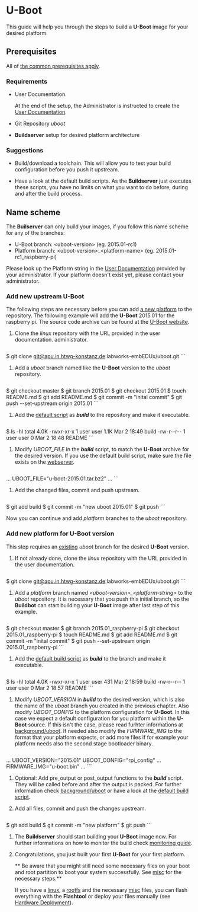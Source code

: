 # U-Boot
This guide will help you through the steps to build a **U-Boot** image for
your desired platform.

## Prerequisites
All of [the common prerequisites apply](usage.md#Prerequisites).

### Requirements
* User Documentation.

    At the end of the setup, the Administrator is instructed to create the [User
    Documentation](../setup/user-documentation.md).

* Git Repository *uboot*
* **Buildserver** setup for desired platform architecture

### Suggestions
* Build/download a toolchain. This will allow you to test your build
  configuration before you push it upstream.

* Have a look at the default build scripts. As the **Buildserver** just executes
  these scripts, you have no limits on what you want to do before, during and
  after the build process.

## Name scheme
The **Builserver** can only build your images, if you follow this name scheme
for any of the branches:

* U-Boot branch: <uboot-version\> (eg. 2015.01-rc1)
* Platform branch: <uboot-version\>\_<platform-name\> (eg. 2015.01-rc1_raspberry-pi)

Please look up the Platform string in the [User
Documentation](../setup/user-documentation.md) provided by your administrator. If
your platform doesn't exist yet, please contact your administrator.

### Add new upstream U-Boot
The following steps are necessary before you can add [a new
platform](#add-new-platform-for-u-boot-version) to the repository. The following
example will add the **U-Boot** 2015.01 for the raspberry pi. The source code
archive can be found at the [U-Boot website](http://ftp.denx.de/pub/u-boot/).

1. Clone the *linux* repository with the URL provided in the user documentation.
   administrator.

    ```
$ git clone git@apu.in.htwg-konstanz.de:labworks-embEDUx/uboot.git
    ```

1. Add a *uboot* branch named like the **U-Boot** version to the *uboot*
   repository.
  
    ```
$ git checkout master
$ git branch 2015.01
$ git checkout 2015.01
$ touch README.md
$ git add README.md
$ git commit -m "inital commit"
$ git push --set-upstream origin 2015.01
    ```

1. Add the [default script](usage/uboot/template/uboot_build) as ***build*** to the
   repository and make it executable.
   
    ```
$ ls -hl
total 4.0K
-rwxr-xr-x 1 user user 1.1K Mar  2 18:49 build
-rw-r--r-- 1 user user    0 Mar  2 18:48 README
    ```

1. Modify *UBOOT\_FILE* in the ***build*** script, to match the **U-Boot**
   archive for the desired version. If you use the default build script, make
   sure the file exists on the [webserver](http://ftp.denx.de/pub/u-boot/).
   
    ```
...
UBOOT_FILE="u-boot-2015.01.tar.bz2"
...
    ```

1. Add the changed files, commit and push upstream.
   
    ```
$ git add build
$ git commit -m "new uboot 2015.01"
$ git push 
    ```

Now you can continue and add *platform* branches to the *uboot* repository.

### Add new platform for U-Boot version
This step requires an [existing](#add-new-upstream-u-boot) *uboot* branch for
the desired **U-Boot** version.

1. If not already done, clone the *linux* repository with the URL provided in
   the user documentation.
   
    ```
$ git clone git@apu.in.htwg-konstanz.de:labworks-embEDUx/uboot.git
    ```

1. Add a *platform* branch named *<uboot-version\>\_<platform-string\>* to the *uboot*
   repository.  It is necessary that you push this initial branch, so the
   **Buildbot** can start building your **U-Boot** image after last step of this
   example.
   
    ```
$ git checkout master
$ git branch 2015.01_raspberry-pi
$ git checkout 2015.01_raspberry-pi
$ touch README.md
$ git add README.md
$ git commit -m "inital commit"
$ git push --set-upstream origin 2015.01_raspberry-pi
    ```

1. Add the [default build script](usage/uboot/template/platform_build) as
   ***build*** to the branch and make it executable. 
    
    ```
$ ls -hl
total 4.0K
-rwxr-xr-x 1 user user 431 Mar  2 18:59 build
-rw-r--r-- 1 user user   0 Mar  2 18:57 README
    ```

1. Modify *UBOOT\_VERSION* in ***build*** to the desired version, which is also
   the name of the *uboot* branch you created in the previous chapter. Also
   modify *UBOOT\_CONFIG* to the platform configuration for **U-Boot**. In this
   case we expect a default configuration for you platform within the **U-Boot**
   source. If this isn't the case, please read furhter informations at
   [background/uboot](../background/uboot.md). If needed also modify the
   *FIRMWARE\_IMG* to the format that your platform expects, or add more files
   if for example your platform needs also the second stage bootloader binary.
   
    ```
...
UBOOT_VERSION="2015.01"
UBOOT_CONFIG="rpi_config"
...
FIRMWARE_IMG="u-boot.bin"
...
    ```

1. Optional: Add pre\_output or post\_output functions to the ***build***
   script. They will be called before and after the output is packed. For
   further information check [background/uboot](../background/uboot.md) or have
   a look at the [default build script](template/platform_build).

1. Add all files, commit and push the changes upstream.
   
    ```
$ git add build
$ git commit -m "new platform"
$ git push
    ```

1. The **Buildserver** should start building your **U-Boot** image now. For
   further informations on how to monitor the build check [monitoring
   guide](common/build-monitoring.md).

1. Congratulations, you just built your first **U-Boot** for your first
   platform.
  
   ** Be aware that you might still need some necessary files on your boot and
   root partition to boot your system successfully. See [misc](misc.md) for the
   necessary steps.**
   
   If you have a [linux](linux.md), a [rootfs](rootfs.md) and the
   necessary [misc](misc.md) files, you can flash everything with the
   **Flashtool** or deploy your files manually (see [Hardware
   Deployment](usage.md#hardware-deployment)).
